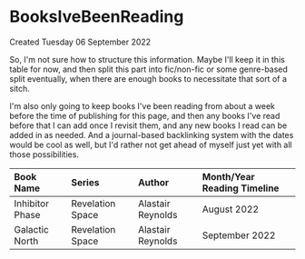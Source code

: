 # BooksIveBeenReading
Created Tuesday 06 September 2022

So, I'm not sure how to structure this information. Maybe I'll keep it in this table for now, and then split this part into fic/non-fic or some genre-based split eventually, when there are enough books to necessitate that sort of a sitch. 

I'm also only going to keep books I've been reading from about a week before the time of publishing for this page, and then any books I've read before that I can add once I revisit them, and any new books I read can be added in as needed. And a journal-based backlinking system with the dates would be cool as well, but I'd rather not get ahead of myself just yet with all those possibilities.

| Book Name       | Series           | Author            | Month/Year Reading Timeline |
|:----------------|:-----------------|:------------------|:----------------------------|
| Inhibitor Phase | Revelation Space | Alastair Reynolds | August 2022                 |
| Galactic North  | Revelation Space | Alastair Reynolds | September 2022              |

